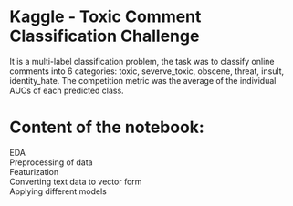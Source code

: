 # Kaggle - Toxic Comment Classification Challenge

It is a multi-label classification problem, the task was to classify online comments into 6 categories: toxic, severve_toxic, obscene, threat, insult, identity_hate.
The competition metric was the average of the individual AUCs of each predicted class.

# Content of the notebook:

 EDA <br />
 Preprocessing of data <br />
 Featurization <br />
 Converting text data to vector form <br />
 Applying different models <br />
